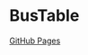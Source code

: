 # BusTable

[GitHub Pages](https://github.com/K-S-K/BusTable/actions/workflows/dotnet.yml/badge.svg)

